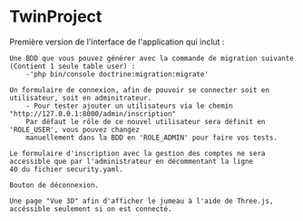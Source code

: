 # TwinProject

Première version de l'interface de l'application qui inclut :

    Une BDD que vous pouvez générer avec la commande de migration suivante (Contient 1 seule table user) :
        -'php bin/console doctrine:migration:migrate'

    Un formulaire de connexion, afin de pouvoir se connecter soit en utilisateur, soit en adminitrateur.
        - Pour tester ajouter un utilisateurs via le chemin "http://127.0.0.1:8000/admin/inscription"
        Par défaut le rôle de ce nouvel utilisateur sera définit en 'ROLE_USER', vous pouvez changez 
        manuellement dans la BDD en 'ROLE_ADMIN' pour faire vos tests.

    Le formulaire d'inscription avec la gestion des comptes ne sera accessible que par l'administrateur en décommentant la ligne
    40 du fichier security.yaml.

    Bouton de déconnexion.

    Une page "Vue 3D" afin d'afficher le jumeau à l'aide de Three.js, accéssible seulement si on est connecté.

